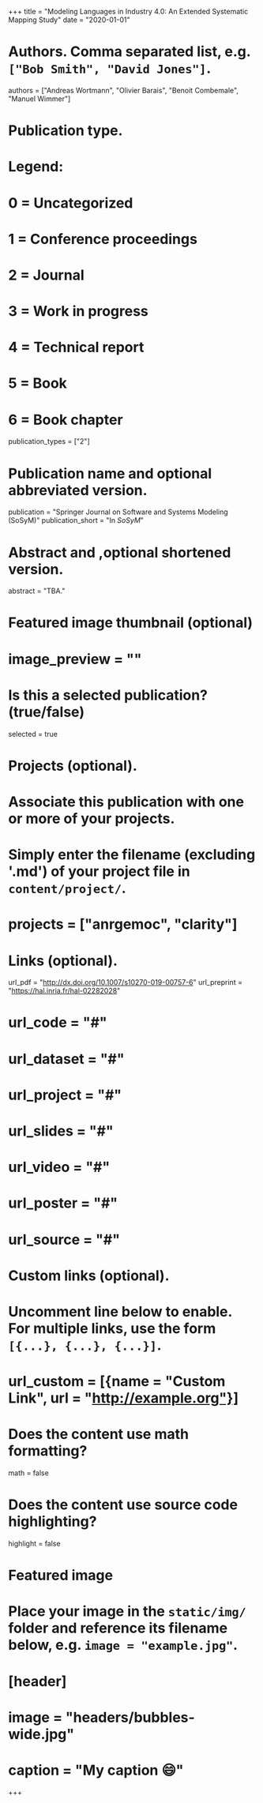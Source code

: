 +++
title = "Modeling Languages in Industry 4.0: An Extended Systematic Mapping Study"
date = "2020-01-01"

# Authors. Comma separated list, e.g. `["Bob Smith", "David Jones"]`.
authors = ["Andreas Wortmann", "Olivier Barais", "Benoit Combemale", "Manuel Wimmer"]

# Publication type.
# Legend:
# 0 = Uncategorized
# 1 = Conference proceedings
# 2 = Journal
# 3 = Work in progress
# 4 = Technical report
# 5 = Book
# 6 = Book chapter
publication_types = ["2"]

# Publication name and optional abbreviated version.
publication = "Springer Journal on Software and Systems Modeling (SoSyM)"
publication_short = "In *SoSyM*"

# Abstract and ,optional shortened version.
abstract = "TBA."

# Featured image thumbnail (optional)
# image_preview = ""

# Is this a selected publication? (true/false)
selected = true

# Projects (optional).
#   Associate this publication with one or more of your projects.
#   Simply enter the filename (excluding '.md') of your project file in `content/project/`.
# projects = ["anrgemoc", "clarity"]

# Links (optional).
url_pdf = "http://dx.doi.org/10.1007/s10270-019-00757-6"
url_preprint = "https://hal.inria.fr/hal-02282028"
# url_code = "#"
# url_dataset = "#"
# url_project = "#"
# url_slides = "#"
# url_video = "#"
# url_poster = "#"
# url_source = "#"

# Custom links (optional).
#   Uncomment line below to enable. For multiple links, use the form `[{...}, {...}, {...}]`.
# url_custom = [{name = "Custom Link", url = "http://example.org"}]

# Does the content use math formatting?
math = false

# Does the content use source code highlighting?
highlight = false

# Featured image
# Place your image in the `static/img/` folder and reference its filename below, e.g. `image = "example.jpg"`.
# [header]
# image = "headers/bubbles-wide.jpg"
# caption = "My caption :smile:"

+++
